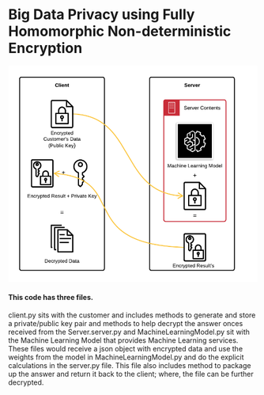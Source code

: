 # Big Data Privacy using Fully Homomorphic Non-deterministic Encryption

![](https://github.com/Mayur-Debu/Homomorphic_Encryption/blob/main/System%20Architecture.png "System Architecture of the Homomorphic Encryption")


#### This code has three files. 
client.py sits with the customer and includes methods to generate and store a private/public key pair and methods to help decrypt the answer onces received from the Server.server.py and MachineLearningModel.py sit with the Machine Learning Model that provides Machine Learning services. These files would receive a json object with encrypted data and use the weights from the model in MachineLearningModel.py and do the explicit calculations in the server.py file. This file also includes method to package up the answer and return it back to the client; where, the file can be further decrypted.

